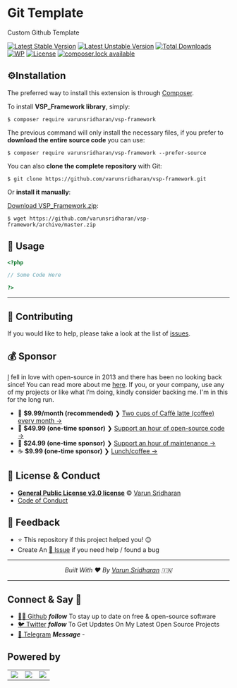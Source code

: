 # Git Template
Custom Github Template

[![Latest Stable Version][latest-stable-version-img]][lsvl]
[![Latest Unstable Version][latest-Unstable-version-img]][luvl]
[![Total Downloads][total-downloads-img]][tdl]
[![WP][wpcs-img]][wpcsl]
[![License][license-img]][licenselink]
[![composer.lock available][composerlock-img]][composerlocklink]

## ⚙️Installation
The preferred way to install this extension is through [Composer][composer].

To install **VSP_Framework library**, simply:

    $ composer require varunsridharan/vsp-framework

The previous command will only install the necessary files, if you prefer to **download the entire source code** you can use:

    $ composer require varunsridharan/vsp-framework --prefer-source

You can also **clone the complete repository** with Git:

    $ git clone https://github.com/varunsridharan/vsp-framework.git

Or **install it manually**:

[Download VSP_Framework.zip][downloadzip]:

    $ wget https://github.com/varunsridharan/vsp-framework/archive/master.zip

## 🚀 Usage

```php
<?php

// Some Code Here

?>
```
---

## 🤝 Contributing
If you would like to help, please take a look at the list of [issues](issues/).

## 💰 Sponsor
[I][twitter] fell in love with open-source in 2013 and there has been no looking back since! You can read more about me [here][website]. If you, or your company, use any of my projects or like what I’m doing, kindly consider backing me. I'm in this for the long run.

- 🌟  **$9.99/month (recommended)** ❯ [Two cups of Caffè latte (coffee) every month →](https://go.svarun.dev/buymeacoffee/)
- 🚀  **$49.99 (one-time sponsor)** ❯ [Support an hour of open-source code →](https://go.svarun.dev/paypal/)
- 🔰  **$24.99 (one-time sponsor)** ❯ [Support an hour of maintenance →](https://go.svarun.dev/paypal/)
- ☕️  **$9.99 (one-time sponsor)** ❯ [Lunch/coffee →](https://go.svarun.dev/paypal/)

## 📝 License & Conduct
- [**General Public License v3.0 license**](LICENSE) © [Varun Sridharan](website)
- [Code of Conduct](code-of-conduct.md)

## 📣 Feedback
- ⭐ This repository if this project helped you! :wink:
- Create An [🔧 Issue](issues/) if you need help / found a bug

---

<p align="center">
<i>Built With ♥ By <a href="https://go.svarun.dev/twitter"  target="_blank" rel="noopener noreferrer">Varun Sridharan</a> 🇮🇳 </i>
</p>

---

## Connect & Say 👋
- [👨‍💻 Github](https://go.svarun.dev/github) ***follow*** To stay up to date on free & open-source software
- [🐦 Twitter][twitter] ***follow*** To Get Updates On My Latest Open Source Projects
- [📠 Telegram][telegram] ***Message*** -

## Powered by
<table>
    <tr>
        <td><a target='_blank' href="https://go.svarun.dev/powered/digitalocean/"><img src="https://cdn.svarun.dev/common/digitalocean/icon-small.png?v=1" /> </a></td>
        <td><a target='_blank' href="https://go.svarun.dev/powered/jetbrains/"><img src="https://cdn.svarun.dev/common/jetbrains/phpstorm/icon-small.png?v=1" /> </a></td>
        <td><a target='_blank' href="https://go.svarun.dev/powered/gitbook/"><img src="https://cdn.svarun.dev/common/gitbook/icon-small.png?v=1" /> </a></td>
    </tr>
</table>

<!-- Personl Links -->
[twitter]: https://go.svarun.dev/twitter/
[telegram]: https://go.svarun.dev/telegram/
[github]: https://go.svarun.dev/github/
[email]: https://go.svarun.dev/contact/email/
[website]: https://go.svarun.dev/website/

<!-- Private -->
[composer]: https://go.svarun.dev/composer/
[downloadzip]:https://github.com/varunsridharan/vsp-framework/archive/master.zip
[wpcsl]: https://github.com/WordPress-Coding-Standards/WordPress-Coding-Standards/

<!-- Poser -->
[latest-stable-version-img]: https://poser.pugx.org/varunsridharan/php-autoloader/version
[latest-Unstable-version-img]: https://poser.pugx.org/varunsridharan/php-autoloader/v/unstable
[total-downloads-img]: https://poser.pugx.org/varunsridharan/php-autoloader/downloads
[Latest-Unstable-version-img]: https://poser.pugx.org/varunsridharan/php-autoloader/v/unstable
[license-img]: https://poser.pugx.org/varunsridharan/php-autoloader/license
[composerlock-img]: https://poser.pugx.org/varunsridharan/php-autoloader/composerlock
[wpcs-img]: https://img.shields.io/badge/WordPress-Standar-1abc9c.svg

<!-- Packagist Links -->
[lsvl]: https://packagist.org/packages/varunsridharan/php-autoloader
[luvl]: https://packagist.org/packages/varunsridharan/php-autoloader
[tdl]: https://packagist.org/packages/varunsridharan/php-autoloader
[licenselink]: https://packagist.org/packages/varunsridharan/php-autoloader
[composerlocklink]: https://packagist.org/packages/varunsridharan/php-autoloader
